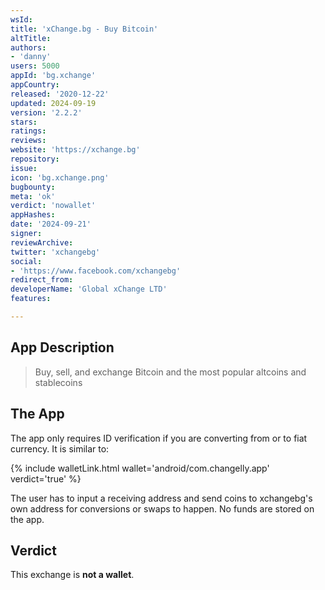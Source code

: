 ```yaml
---
wsId: 
title: 'xChange.bg - Buy Bitcoin'
altTitle: 
authors:
- 'danny'
users: 5000
appId: 'bg.xchange'
appCountry: 
released: '2020-12-22'
updated: 2024-09-19
version: '2.2.2'
stars: 
ratings: 
reviews: 
website: 'https://xchange.bg'
repository: 
issue: 
icon: 'bg.xchange.png'
bugbounty: 
meta: 'ok'
verdict: 'nowallet'
appHashes: 
date: '2024-09-21'
signer: 
reviewArchive: 
twitter: 'xchangebg'
social:
- 'https://www.facebook.com/xchangebg'
redirect_from: 
developerName: 'Global xChange LTD'
features: 

---
```


## App Description

>  Buy, sell, and exchange Bitcoin and the most popular altcoins and stablecoins

## The App

The app only requires ID verification if you are converting from or to fiat currency. It is similar to:

{% include walletLink.html wallet='android/com.changelly.app' verdict='true' %}

The user has to input a receiving address and send coins to xchangebg's own address for conversions or swaps to happen. No funds are stored on the app.

## Verdict

This exchange is **not a wallet**.
